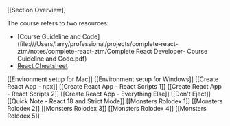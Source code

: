 [[Section Overview]]

The course refers to two resources:
- [Course Guideline and Code](file:///Users/larry/professional/projects/complete-react-ztm/notes/complete-react-ztm/Complete React Developer- Course Guideline and Code.pdf)
- [React Cheatsheet](/Users/larry/professional/projects/complete-react-ztm/notes/complete-react-ztm/React_Cheatsheet_Zero_To_Mastery_V1.02.pdf) 

[[Environment setup for Mac]]
[[Environment setup for Windows]]
[[Create React App - npx]]
[[Create React App - React Scripts 1]]
[[Create React App - React Scripts 2]]
[[Create React App - Everything Else]]
[[Don't Eject]]
[[Quick Note - React 18 and Strict Mode]]
[[Monsters Rolodex 1]]
[[Monsters Rolodex 2]]
[[Monsters Rolodex 3]]
[[Monsters Rolodex 4]]
[[Monsters Rolodex 5]]





